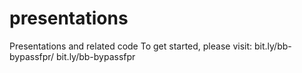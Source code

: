 presentations
=============

Presentations and related code
To get started, please visit: bit.ly/bb-bypassfpr/
bit.ly/bb-bypassfpr
